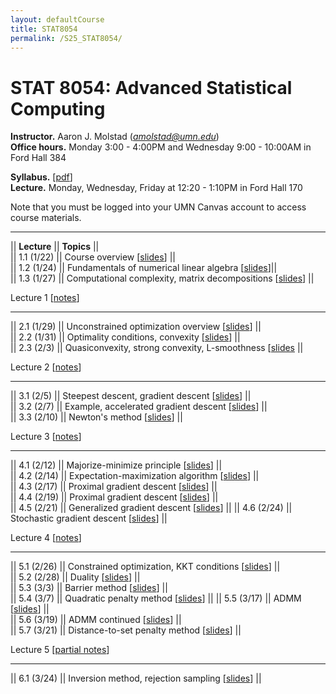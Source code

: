 ```yaml
---
layout: defaultCourse
title: STAT8054
permalink: /S25_STAT8054/
---
```


# STAT 8054: Advanced Statistical Computing
**Instructor.** Aaron J. Molstad (*amolstad@umn.edu*)  
**Office hours.** Monday 3:00 - 4:00PM and Wednesday 9:00 - 10:00AM in Ford Hall 384

**Syllabus.** [[pdf](https://canvas.umn.edu/files/49831537/download?download_frd=1)]   
**Lecture.** Monday, Wednesday, Friday at 12:20 - 1:10PM in Ford Hall 170 

Note that you must be logged into your UMN Canvas account to access course materials.   

----------------------

|| **Lecture** ||  **Topics** ||  
|| 1.1 (1/22)  || Course overview [[slides](https://canvas.umn.edu/files/49831522/download?download_frd=1)] ||   
|| 1.2 (1/24)  || Fundamentals of numerical linear algebra [[slides](https://canvas.umn.edu/files/49893294/download?download_frd=1)]||    
|| 1.3 (1/27)  || Computational complexity, matrix decompositions [[slides](https://canvas.umn.edu/files/49962875/download?download_frd=1)] ||  

Lecture 1 [[notes](https://canvas.umn.edu/files/50044826/download?download_frd=1)]

----------------------

|| 2.1 (1/29)  || Unconstrained optimization overview [[slides](https://canvas.umn.edu/files/50039527/download?download_frd=1)] ||   
|| 2.2 (1/31)  || Optimality conditions, convexity [[slides](https://canvas.umn.edu/files/50104516/download?download_frd=1)] ||   
|| 2.3 (2/3)  || Quasiconvexity, strong convexity, L-smoothness [[slides](https://canvas.umn.edu/files/50179163/download?download_frd=1) || 

Lecture 2 [[notes](https://canvas.umn.edu/files/50330601/download?download_frd=1)]

-----------------------

|| 3.1 (2/5)  || Steepest descent, gradient descent [[slides](https://canvas.umn.edu/files/50261601/download?download_frd=1)] ||  
|| 3.2 (2/7) || Example, accelerated gradient descent [[slides](https://canvas.umn.edu/files/50330595/download?download_frd=1)] ||  
|| 3.3 (2/10) || Newton's method [[slides](https://canvas.umn.edu/files/50414285/download?download_frd=1)] || 

Lecture 3 [[notes](https://canvas.umn.edu/files/50528849/download?download_frd=1)]


-----------------------


|| 4.1 (2/12) || Majorize-minimize principle [[slides](https://canvas.umn.edu/files/50495130/download?download_frd=1)] ||  
|| 4.2 (2/14) || Expectation-maximization algorithm [[slides](https://canvas.umn.edu/files/50564479/download?download_frd=1)] ||  
|| 4.3 (2/17) || Proximal gradient descent [[slides](https://canvas.umn.edu/files/50650734/download?download_frd=1)] ||  
|| 4.4 (2/19) || Proximal gradient descent [[slides](https://canvas.umn.edu/files/50744983/download?download_frd=1)] ||  
|| 4.5 (2/21) || Generalized gradient descent [[slides](https://canvas.umn.edu/files/50812047/download?download_frd=1)] || 
|| 4.6 (2/24) || Stochastic gradient descent [[slides](https://canvas.umn.edu/files/50888099/download?download_frd=1)] || 

Lecture 4 [[notes](https://canvas.umn.edu/files/51731831/download?download_frd=1)] 

------------------------

|| 5.1 (2/26) || Constrained optimization, KKT conditions [[slides](https://canvas.umn.edu/files/50983068/download?download_frd=1])] ||    
|| 5.2 (2/28) || Duality [[slides](https://canvas.umn.edu/files/51050924/download?download_frd=1)] ||    
|| 5.3 (3/3) || Barrier method [[slides](https://canvas.umn.edu/files/51139850/download?download_frd=1)] ||  
|| 5.4 (3/7) || Quadratic penalty method [[slides](https://canvas.umn.edu/files/51281771/download?download_frd=1)] || 
|| 5.5 (3/17) || ADMM [[slides](https://canvas.umn.edu/files/51427565/download?download_frd=1)] ||   
|| 5.6 (3/19) || ADMM continued [[slides](https://canvas.umn.edu/files/51510539/download?download_frd=1)] ||  
|| 5.7 (3/21) || Distance-to-set penalty method [[slides](https://canvas.umn.edu/files/51580292/download?download_frd=1)] ||    


Lecture 5 [[partial notes](https://canvas.umn.edu/files/51731831/download?download_frd=1)]

------------------------------

|| 6.1 (3/24) || Inversion method, rejection sampling [[slides](https://canvas.umn.edu/files/51667485/download?download_frd=1)] ||  